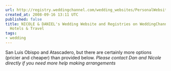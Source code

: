 ```yaml
---
url: http://registry.weddingchannel.com/wedding_websites/PersonalWebsite.action?occ=573762304&view=tp&c=573762304&s=10&t=100&p=21&l=82408
created_at: 2008-09-16 13:11 UTC
published: false
title: NICOLE & DANIEL's Wedding Website and Registries on WeddingChannel.com - Guest
  Hotels & Travel
tags:
- wedding
---
```


San Luis Obispo and Atascadero, but there are certainly more options (pricier and cheaper) than provided below. *Please contact Dan and Nicole directly if you need more help making arrangements*

